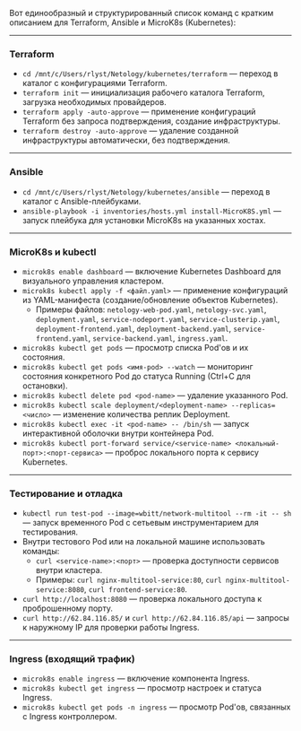 Вот единообразный и структурированный список команд с кратким описанием для Terraform, Ansible и MicroK8s (Kubernetes):

***

### Terraform

- `cd /mnt/c/Users/rlyst/Netology/kubernetes/terraform` — переход в каталог с конфигурациями Terraform.
- `terraform init` — инициализация рабочего каталога Terraform, загрузка необходимых провайдеров.
- `terraform apply -auto-approve` — применение конфигураций Terraform без запроса подтверждения, создание инфраструктуры.
- `terraform destroy -auto-approve` — удаление созданной инфраструктуры автоматически, без подтверждения.

***

### Ansible

- `cd /mnt/c/Users/rlyst/Netology/kubernetes/ansible` — переход в каталог с Ansible-плейбуками.
- `ansible-playbook -i inventories/hosts.yml install-MicroK8S.yml` — запуск плейбука для установки MicroK8s на указанных хостах.

***

### MicroK8s и kubectl

- `microk8s enable dashboard` — включение Kubernetes Dashboard для визуального управления кластером.
- `microk8s kubectl apply -f <файл.yaml>` — применение конфигураций из YAML-манифеста (создание/обновление объектов Kubernetes).
  - Примеры файлов: `netology-web-pod.yaml`, `netology-svc.yaml`, `deployment.yaml`, `service-nodeport.yaml`, `service-clusterip.yaml`, `deployment-frontend.yaml`, `deployment-backend.yaml`, `service-frontend.yaml`, `service-backend.yaml`, `ingress.yaml`.
- `microk8s kubectl get pods` — просмотр списка Pod'ов и их состояния.
- `microk8s kubectl get pods <имя-pod> --watch` — мониторинг состояния конкретного Pod до статуса Running (Ctrl+C для остановки).
- `microk8s kubectl delete pod <pod-name>` — удаление указанного Pod.
- `microk8s kubectl scale deployment/<deployment-name> --replicas=<число>` — изменение количества реплик Deployment.
- `microk8s kubectl exec -it <pod-name> -- /bin/sh` — запуск интерактивной оболочки внутри контейнера Pod.
- `microk8s kubectl port-forward service/<service-name> <локальный-порт>:<порт-сервиса>` — проброс локального порта к сервису Kubernetes.

***

### Тестирование и отладка

- `kubectl run test-pod --image=wbitt/network-multitool --rm -it -- sh` — запуск временного Pod с сетьевым инструментарием для тестирования.
- Внутри тестового Pod или на локальной машине использовать команды:
  - `curl <service-name>:<порт>` — проверка доступности сервисов внутри кластера.
  - Примеры: `curl nginx-multitool-service:80`, `curl nginx-multitool-service:8080`, `curl frontend-service:80`.
- `curl http://localhost:8080` — проверка локального доступа к проброшенному порту.
- `curl http://62.84.116.85/` и `curl http://62.84.116.85/api` — запросы к наружному IP для проверки работы Ingress.

***

### Ingress (входящий трафик)

- `microk8s enable ingress` — включение компонента Ingress.
- `microk8s kubectl get ingress` — просмотр настроек и статуса Ingress.
- `microk8s kubectl get pods -n ingress` — просмотр Pod'ов, связанных с Ingress контроллером.